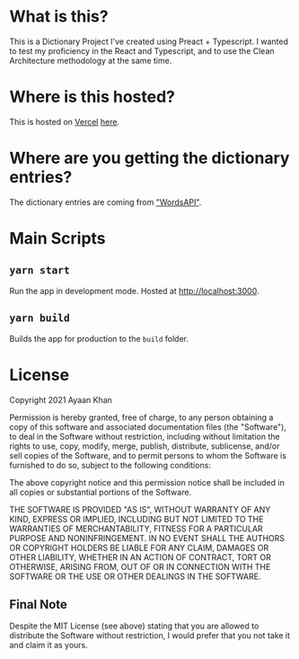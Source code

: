 # What is this?

This is a Dictionary Project I've created using Preact + Typescript. I wanted to test my proficiency in the React and Typescript, and to use the Clean Architecture methodology at the same time.

# Where is this hosted?

This is hosted on [Vercel](https://vercel.com) [here](https://dictionary-app-theayokhan.vercel.app).

# Where are you getting the dictionary entries?

The dictionary entries are coming from ["WordsAPI"](https://www.wordsapi.com).

# Main Scripts

## `yarn start`

Run the app in development mode.
Hosted at [http://localhost:3000](http://localhost:3000).

## `yarn build`

Builds the app for production to the `build` folder.

# License

Copyright 2021 Ayaan Khan

Permission is hereby granted, free of charge, to any person obtaining a copy of this software and associated documentation files (the "Software"), to deal in the Software without restriction, including without limitation the rights to use, copy, modify, merge, publish, distribute, sublicense, and/or sell copies of the Software, and to permit persons to whom the Software is furnished to do so, subject to the following conditions:

The above copyright notice and this permission notice shall be included in all copies or substantial portions of the Software.

THE SOFTWARE IS PROVIDED "AS IS", WITHOUT WARRANTY OF ANY KIND, EXPRESS OR IMPLIED, INCLUDING BUT NOT LIMITED TO THE WARRANTIES OF MERCHANTABILITY, FITNESS FOR A PARTICULAR PURPOSE AND NONINFRINGEMENT. IN NO EVENT SHALL THE AUTHORS OR COPYRIGHT HOLDERS BE LIABLE FOR ANY CLAIM, DAMAGES OR OTHER LIABILITY, WHETHER IN AN ACTION OF CONTRACT, TORT OR OTHERWISE, ARISING FROM, OUT OF OR IN CONNECTION WITH THE SOFTWARE OR THE USE OR OTHER DEALINGS IN THE SOFTWARE.

## Final Note

Despite the MIT License (see above) stating that you are allowed to distribute the Software without restriction, I would prefer that you not take it and claim it as yours.
